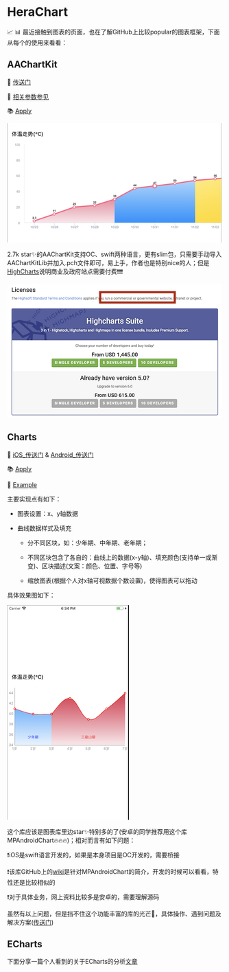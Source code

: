 # HeraChart

📈 📊 最近接触到图表的页面，也在了解GitHub上比较popular的图表框架，下面从每个的使用来看看：

## AAChartKit

🔗 [传送门](https://github.com/AAChartKit)

📒 [相关参数参见](https://www.hcharts.cn/docs)

📚 [Apply](https://github.com/Yangchengfeng/HepburnBook/tree/master/HeraChart/HeraChart)

![demo](https://github.com/Yangchengfeng/HepburnBook/blob/master/HeraChart/HeraChart/AAChartKit%E5%AE%9E%E8%B7%B5%E5%9B%BE.png)

2.7k star✨的AAChartKit支持OC、swift两种语言，更有slim包，只需要手动导入AAChartKitLib并加入.pch文件即可，易上手，作者也是特别nice的人；但是[HighCharts](https://shop.highsoft.com/highcharts/)说明商业及政府站点需要付费❗️❗️❗️

![web](https://github.com/Yangchengfeng/HepburnBook/blob/master/HeraChart/HeraChart/highchart.png)

## Charts

🔗 [iOS_传送门](https://github.com/danielgindi/Charts) & [Android_传送门](https://github.com/PhilJay/MPAndroidChart)

📚 [Apply](https://github.com/Yangchengfeng/HepburnBook/tree/master/HeraChart/Charts)

📓 [Example](https://github.com/Yangchengfeng/HepburnBook/blob/Charts_iOS_Manually_v2/HeraChart/Charts/README.md)

主要实现点有如下：

- 图表设置：x、y轴数据

- 曲线数据样式及填充

  - 分不同区块，如：少年期、中年期、老年期；

  - 不同区块包含了各自的：曲线上的数据(x-y轴)、填充颜色(支持单一或渐变)、区块描述(文案：颜色、位置、字号等)

  - 缩放图表(根据个人对x轴可视数据个数设置)，使得图表可以拖动

具体效果图如下：

![demo](https://github.com/Yangchengfeng/HepburnBook/blob/master/Pic/Charts_Example.png)

这个库应该是图表库里边star✨特别多的了(安卓的同学推荐用这个库MPAndroidChart🔥🔥🔥)；相对而言有如下问题：

❗️iOS是swift语言开发的，如果是本身项目是OC开发的，需要桥接

❗️该库GitHub上的[wiki](https://github.com/PhilJay/MPAndroidChart/wiki)是针对MPAndroidChart的简介，开发的时候可以看看，特性还是比较相似的

❗️对于具体业务，网上资料比较多是安卓的，需要理解源码

 虽然有以上问题，但是挡不住这个功能丰富的库的光芒🌅，具体操作、遇到问题及解决方案([传送门](https://blog.csdn.net/yang_chengfeng/article/details/83515863))

## ECharts

下面分享一篇个人看到的关于ECharts的分析[文章](https://www.sciencedirect.com/science/article/pii/S2468502X18300068)
